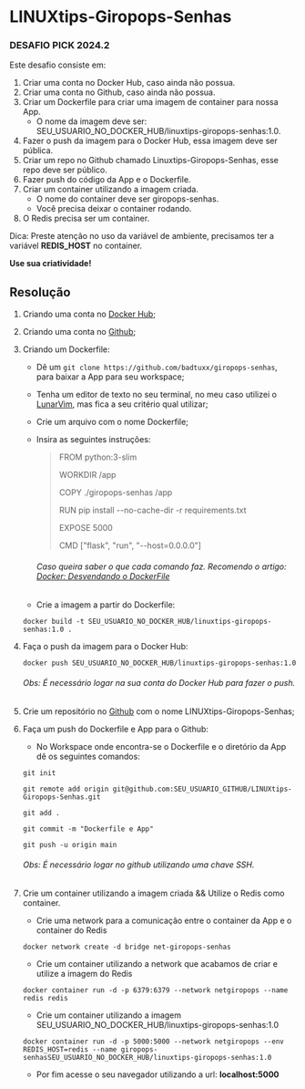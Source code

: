 # LINUXtips-Giropops-Senhas

### **DESAFIO PICK 2024.2**

Este desafio consiste em:

1. Criar uma conta no Docker Hub, caso ainda não possua.
2. Criar uma conta no Github, caso ainda não possua.
3. Criar um Dockerfile para criar uma imagem de container para nossa App.
	- O nome da imagem deve ser: SEU_USUARIO_NO_DOCKER_HUB/linuxtips-giropops-senhas:1.0.
4. Fazer o push da imagem para o Docker Hub, essa imagem deve ser pública.
5. Criar um repo no Github chamado Linuxtips-Giropops-Senhas, esse repo deve ser público.
6. Fazer push do código da App e o Dockerfile.
7. Criar um container utilizando a imagem criada.
	 -  O nome do container deve ser giropops-senhas.
	 - Você precisa deixar o container rodando.
8. O Redis precisa ser um container.

Dica: Preste atenção no uso da variável de ambiente, precisamos ter a variável **REDIS_HOST** no container. 

**Use sua criatividade!**

## Resolução

1. Criando uma conta no [Docker Hub](https://hub.docker.com/signup);
 
2. Criando uma conta no [Github](https://github.com/signup?ref_cta=Sign%20up&ref_loc=header%20logged%20out&ref_page=/&source=header-home);

3. Criando um Dockerfile:
	 - Dê um `git clone https://github.com/badtuxx/giropops-senhas`, para baixar a App para seu workspace;
	 - Tenha um editor de texto no seu terminal, no meu caso utilizei o [LunarVim](https://www.lunarvim.org/), mas fica a seu critério qual utilizar;
	 - Crie um arquivo com o nome Dockerfile;
	 - Insira as seguintes instruções: 
		 > FROM python:3-slim
		 >
         > WORKDIR /app 
		 > 
		 > COPY ./giropops-senhas /app
		 > 
		 >RUN pip install --no-cache-dir -r requirements.txt
		 >
		 >EXPOSE 5000
		 >
		 >CMD ["flask", "run", "--host=0.0.0.0"]
		 
		###### Caso queira saber o que cada comando faz. Recomendo o artigo: [Docker: Desvendando o DockerFile](https://www.alura.com.br/artigos/desvendando-o-dockerfile)

	- Crie a imagem a partir do Dockerfile:
	```
    docker build -t SEU_USUARIO_NO_DOCKER_HUB/linuxtips-giropops-senhas:1.0 .
    ```
	
4. Faça o push da imagem para o Docker Hub:
    ```
    docker push SEU_USUARIO_NO_DOCKER_HUB/linuxtips-giropops-senhas:1.0
    ```
    ###### Obs: É necessário logar na sua conta do Docker Hub para fazer o push.		

5. Crie um repositório no [Github](https://docs.github.com/pt/repositories/creating-and-managing-repositories/creating-a-new-repository) com o nome LINUXtips-Giropops-Senhas;

6. Faça um push do Dockerfile e App para o Github:
	- No Workspace onde encontra-se o Dockerfile e o diretório da App dê os seguintes comandos:
	```
    git init

    git remote add origin git@github.com:SEU_USUARIO_GITHUB/LINUXtips-Giropops-Senhas.git

	git add . 

    git commit -m "Dockerfile e App"
    
    git push -u origin main
    ```
	###### Obs: É necessário logar no github utilizando uma chave SSH.
7. Crie um container utilizando a imagem criada && Utilize o Redis como container.
	- Crie uma network para a comunicação entre o container da App e o container do Redis
	```
    docker network create -d bridge net-giropops-senhas
    ```
	- Crie um container utilizando a network que acabamos de criar e utilize a imagem do Redis
	```
    docker container run -d -p 6379:6379 --network netgiropops --name redis redis
    ```
	- Crie um container utilizando a imagem SEU_USUARIO_NO_DOCKER_HUB/linuxtips-giropops-senhas:1.0
    ```
    docker container run -d -p 5000:5000 --network netgiropops --env REDIS_HOST=redis --name giropops-senhasSEU_USUARIO_NO_DOCKER_HUB/linuxtips-giropops-senhas:1.0
    ```
	- Por fim acesse o seu navegador utilizando a url: **localhost:5000**

